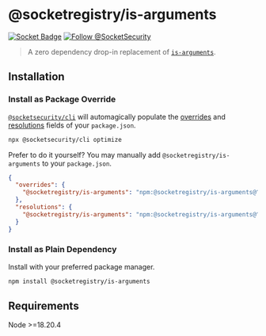 # @socketregistry/is-arguments

[![Socket Badge](https://socket.dev/api/badge/npm/package/@socketregistry/is-arguments)](https://socket.dev/npm/package/@socketregistry/is-arguments)
[![Follow @SocketSecurity](https://img.shields.io/twitter/follow/SocketSecurity?style=social)](https://twitter.com/SocketSecurity)

> A zero dependency drop-in replacement of
> [`is-arguments`](https://www.npmjs.com/package/is-arguments).

## Installation

### Install as Package Override

[`@socketsecurity/cli`](https://www.npmjs.com/package/@socketsecurity/cli) will
automagically populate the
[overrides](https://docs.npmjs.com/cli/v9/configuring-npm/package-json#overrides)
and [resolutions](https://yarnpkg.com/configuration/manifest#resolutions) fields
of your `package.json`.

```sh
npx @socketsecurity/cli optimize
```

Prefer to do it yourself? You may manually add `@socketregistry/is-arguments` to
your `package.json`.

```json
{
  "overrides": {
    "@socketregistry/is-arguments": "npm:@socketregistry/is-arguments@^1"
  },
  "resolutions": {
    "@socketregistry/is-arguments": "npm:@socketregistry/is-arguments@^1"
  }
}
```

### Install as Plain Dependency

Install with your preferred package manager.

```sh
npm install @socketregistry/is-arguments
```

## Requirements

Node &gt;=18.20.4
